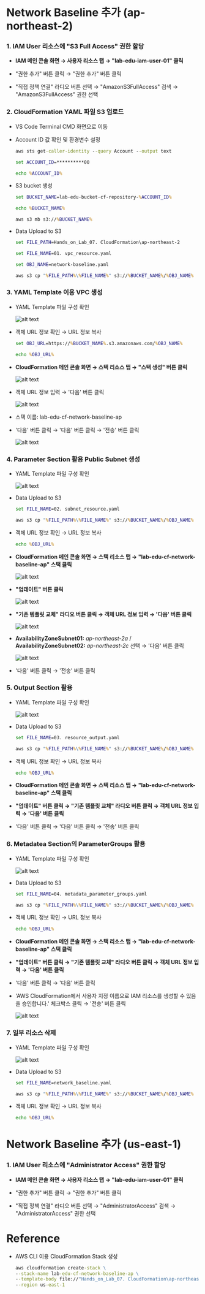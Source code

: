 # Network Baseline 추가 (ap-northeast-2)

### 1. IAM User 리소스에 "S3 Full Access" 권한 할당

- **IAM 메인 콘솔 화면 → 사용자 리소스 탭 → "lab-edu-iam-user-01" 클릭**

- "권한 추가" 버튼 클릭 → "권한 추가" 버튼 클릭

- "직접 정책 연결" 라디오 버튼 선택 → "AmazonS3FullAccess" 검색 → "AmazonS3FullAccess" 권한 선택



### 2. CloudFormation YAML 파일 S3 업로드

- VS Code Terminal CMD 화면으로 이동

- Account ID 값 확인 및 환경변수 설정

    ```cmd
    aws sts get-caller-identity --query Account --output text
    ```

    ```cmd
    set ACCOUNT_ID=**********00
    ```

    ```cmd
    echo %ACCOUNT_ID%
    ```

- S3 bucket 생성

    ```cmd
    set BUCKET_NAME=lab-edu-bucket-cf-repository-%ACCOUNT_ID%
    ```

    ```cmd
    echo %BUCKET_NAME%
    ```

    ```cmd
    aws s3 mb s3://%BUCKET_NAME%
    ```

- Data Upload to S3

    ```cmd
    set FILE_PATH=Hands_on_Lab_07. CloudFormation\ap-northeast-2
    ```

    ```cmd
    set FILE_NAME=01. vpc_resource.yaml
    ```

    ```cmd
    set OBJ_NAME=network-baseline.yaml
    ```

    ```cmd
    aws s3 cp "%FILE_PATH%\%FILE_NAME%" s3://%BUCKET_NAME%/%OBJ_NAME%
    ```



### 3. YAML Template 이용 VPC 생성

- YAML Template 파일 구성 확인

    ![alt text](./img/template_01.png)

- 객체 URL 정보 확인 → URL 정보 복사
  
    ```cmd
    set OBJ_URL=https://%BUCKET_NAME%.s3.amazonaws.com/%OBJ_NAME%
    ```

    ```cmd
    echo %OBJ_URL%
    ```

- **CloudFormation 메인 콘솔 화면 → 스택 리소스 탭 → "스택 생성" 버튼 클릭**

    ![alt text](./img/template_02.png)

- 객체 URL 정보 입력 → '다음' 버튼 클릭

    ![alt text](./img/template_03.png)

- 스택 이름: lab-edu-cf-network-baseline-ap

- '다음' 버튼 클릭 → '다음' 버튼 클릭 → '전송' 버튼 클릭

    ![alt text](./img/template_04.png)




### 4. Parameter Section 활용 Public Subnet 생성

- YAML Template 파일 구성 확인

    ![alt text](./img/template_05.png)

- Data Upload to S3

    ```cmd
    set FILE_NAME=02. subnet_resource.yaml
    ```

    ```cmd
    aws s3 cp "%FILE_PATH%\%FILE_NAME%" s3://%BUCKET_NAME%/%OBJ_NAME%
    ```

- 객체 URL 정보 확인 → URL 정보 복사

    ```cmd
    echo %OBJ_URL%
    ```

- **CloudFormation 메인 콘솔 화면 → 스택 리소스 탭 → "lab-edu-cf-network-baseline-ap" 스택 클릭**

    ![alt text](./img/template_06.png)

- **"업데이트" 버튼 클릭**

    ![alt text](./img/template_07.png)

- **"기존 템플릿 교체" 라디오 버튼 클릭 → 객체 URL 정보 입력 → '다음' 버튼 클릭**

    ![alt text](./img/template_08.png)

- **AvailabilityZoneSubnet01:** *ap-northeast-2a* / **AvailabilityZoneSubnet02:** *ap-northeast-2c* 선택 → '다음' 버튼 클릭

    ![alt text](./img/template_09.png)

- '다음' 버튼 클릭 → '전송' 버튼 클릭



### 5. Output Section 활용 

- YAML Template 파일 구성 확인

    ![alt text](./img/template_10.png)

- Data Upload to S3

    ```cmd
    set FILE_NAME=03. resource_output.yaml
    ```

    ```cmd
    aws s3 cp "%FILE_PATH%\%FILE_NAME%" s3://%BUCKET_NAME%/%OBJ_NAME%
    ```

- 객체 URL 정보 확인 → URL 정보 복사

    ```cmd
    echo %OBJ_URL%
    ```

- **CloudFormation 메인 콘솔 화면 → 스택 리소스 탭 → "lab-edu-cf-network-baseline-ap" 스택 클릭**

- **"업데이트" 버튼 클릭 → "기존 템플릿 교체" 라디오 버튼 클릭 → 객체 URL 정보 입력 → '다음' 버튼 클릭**

- '다음' 버튼 클릭 → '다음' 버튼 클릭 → '전송' 버튼 클릭



### 6. Metadatea Section의 ParameterGroups 활용 

- YAML Template 파일 구성 확인

    ![alt text](./img/template_11.png)

- Data Upload to S3

    ```cmd
    set FILE_NAME=04. metadata_parameter_groups.yaml
    ```

    ```cmd
    aws s3 cp "%FILE_PATH%\%FILE_NAME%" s3://%BUCKET_NAME%/%OBJ_NAME%
    ```

- 객체 URL 정보 확인 → URL 정보 복사

    ```cmd
    echo %OBJ_URL%
    ```

- **CloudFormation 메인 콘솔 화면 → 스택 리소스 탭 → "lab-edu-cf-network-baseline-ap" 스택 클릭**

- **"업데이트" 버튼 클릭 → "기존 템플릿 교체" 라디오 버튼 클릭 → 객체 URL 정보 입력 → '다음' 버튼 클릭**

- '다음' 버튼 클릭 → '다음' 버튼 클릭

- 'AWS CloudFormation에서 사용자 지정 이름으로 IAM 리소스를 생성할 수 있음을 승인합니다.' 체크박스 클릭 → '전송' 버튼 클릭

    ![alt text](./img/template_12.png)

### 7. 일부 리소스 삭제 

- YAML Template 파일 구성 확인

    ![alt text](./img/template_13.png)

- Data Upload to S3

    ```cmd
    set FILE_NAME=network_baseline.yaml
    ```

    ```cmd
    aws s3 cp "%FILE_PATH%\%FILE_NAME%" s3://%BUCKET_NAME%/%OBJ_NAME%
    ```

- 객체 URL 정보 확인 → URL 정보 복사

    ```cmd
    echo %OBJ_URL%
    ```

# Network Baseline 추가 (us-east-1)

### 1. IAM User 리소스에 "Administrator Access" 권한 할당

- **IAM 메인 콘솔 화면 → 사용자 리소스 탭 → "lab-edu-iam-user-01" 클릭**

- "권한 추가" 버튼 클릭 → "권한 추가" 버튼 클릭

- "직접 정책 연결" 라디오 버튼 선택 → "AdministratorAccess" 검색 → "AdministratorAccess" 권한 선택








# Reference

- AWS CLI 이용 CloudFormation Stack 생성

    ```cmd
    aws cloudformation create-stack \
    --stack-name lab-edu-cf-network-baseline-ap \
    --template-body file://"Hands_on_Lab_07. CloudFormation\ap-northeast-2\01. vpc_resource.yaml" \
    --region us-east-1
    ```